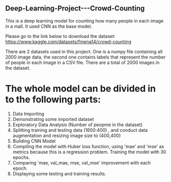 ## Deep-Learning-Project---Crowd-Counting

This is a deep learning model for counting how many people in each image in a mall. It used CNN as the base model.

Please go to the link below to download the dataset:
https://www.kaggle.com/datasets/fmena14/crowd-counting

There are 2 datasets used in this project. One is a numpy file containing all 2000 image data, the second one contains labels that represent the number of people in each image in a CSV file.
There are a total of 2000 images in the dataset.

# The whole model can be divided in to the following parts:

1. Data Importing
2. Demonstrating some imported dataset
3. Exploratory Data Analysis (Number of peopme in the dataset)
4. Splitting training and testing data (1600:400) , and conduct data augmentation and resizing image size to (400,400)
5. Building CNN Model
6. Compiling the model with Huber loss function, using 'mae' and 'mse' as metrics because this is a regression problem. Training the model with 30 epochs.
7. Comparing 'mae, val_mae, mse, val_mse' improvement with each epoch.
8. Displaying some testing and training results.
